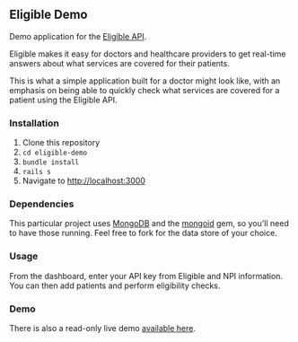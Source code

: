 ## Eligible Demo

Demo application for the [Eligible API](https://eligibleapi.com/rest-api-v1). 

Eligible makes it easy for doctors and healthcare providers to get real-time answers about what services are covered for their patients.

This is what a simple application built for a doctor might look like, with an emphasis on being able to quickly check what services are covered for a patient using the Eligible API. 

### Installation

1. Clone this repository 
2. `cd eligible-demo`
2. `bundle install`
3. `rails s`
4. Navigate to [http://localhost:3000](http://localhost:3000)

### Dependencies

This particular project uses [MongoDB](http://www.mongodb.org/) and the [mongoid](http://mongoid.org/en/mongoid/index.html) gem, so you'll need to have those running. Feel free to fork for the data store of your choice.

### Usage

From the dashboard, enter your API key from Eligible and NPI information. You can then add patients and perform eligibility checks.

### Demo

There is also a read-only live demo [available here](http://eligible-demo.herokuapp.com/).
